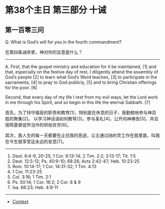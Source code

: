 # 第38个主日 第三部分 十诫

## 第一百零三问

Q. What is God’s will for you in the fourth commandment?

在第四条诫命里，神对你的旨意是什么？

---

A. First,
that the gospel ministry and education for it be maintained, [1]
and that, especially on the festive day of rest,
I diligently attend the assembly of God’s people [2]
to learn what God’s Word teaches, [3]
to participate in the sacraments, [4]
to pray to God publicly, [5]
and to bring Christian offerings for the poor. [6]

Second,
that every day of my life
I rest from my evil ways,
let the Lord work in me through his Spirit,
and so begin in this life
the eternal Sabbath. [7]

首先，为了持守福音的职责和教育[1]，特别是在休息的日子，我勤勉地参与神百姓的聚集[2]，
以学习神话语如何教导[3]，参与圣礼[4]，公开向神祷告[5]，并且按照基督徒所当作的供给贫穷[6]。

其次，我人生的每一天都要在止住我的恶途，让主通过祂的灵工作在我里面，叫我在今生就享受这永远的安息[7]。

---

1. Deut. 6:4-9, 20-25; 1 Cor. 9:13-14; 2 Tim. 2:2; 3:13-17; Tit. 1:5
2. Deut. 12:5-12; Ps. 40:9-10; 68:26; Acts 2:42-47; Heb. 10:23-25
3. Rom. 10:14-17; 1 Cor. 14:31-32; 1 Tim. 4:13
4. 1 Cor. 11:23-25
5. Col. 3:16; 1 Tim. 2:1
6. Ps. 50:14; 1 Cor. 16:2; 2 Cor. 8 & 9
7. Isa. 66:23; Heb. 4:9-11

----

* [Context](./welcome)